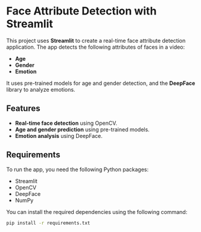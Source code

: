 # Face Attribute Detection with Streamlit

This project uses **Streamlit** to create a real-time face attribute detection application. The app detects the following attributes of faces in a video:

- **Age**
- **Gender**
- **Emotion**

It uses pre-trained models for age and gender detection, and the **DeepFace** library to analyze emotions.

## Features

- **Real-time face detection** using OpenCV.
- **Age and gender prediction** using pre-trained models.
- **Emotion analysis** using DeepFace.

## Requirements

To run the app, you need the following Python packages:

- Streamlit
- OpenCV
- DeepFace
- NumPy

You can install the required dependencies using the following command:

```bash
pip install -r requirements.txt
